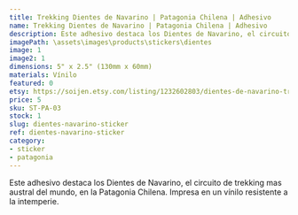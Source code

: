 ```yaml
---
title: Trekking Dientes de Navarino | Patagonia Chilena | Adhesivo
name: Trekking Dientes de Navarino | Patagonia Chilena | Adhesivo
description: Este adhesivo destaca los Dientes de Navarino, el circuito de trekking mas austral del mundo, en la Patagonia Chilena. Impresa en un vínilo resistente a la intemperie.
imagePath: \assets\images\products\stickers\dientes
image: 1
image2: 1
dimensions: 5" x 2.5" (130mm x 60mm)
materials: Vínilo
featured: 0
etsy: https://soijen.etsy.com/listing/1232602803/dientes-de-navarino-trek-chilean?utm_source=Copy&utm_medium=ListingManager&utm_campaign=Share&utm_term=so.lmsm&share_time=1695259868789
price: 5
sku: ST-PA-03
stock: 1
slug: dientes-navarino-sticker
ref: dientes-navarino-sticker
category:
- sticker
- patagonia
---
```

Este adhesivo destaca los Dientes de Navarino, el circuito de trekking mas austral del mundo, en la Patagonia Chilena. Impresa en un vínilo resistente a la intemperie.
